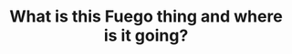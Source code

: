 ---
categories:
- bkk19
description: '> Fuego is yet another automated test framework for Linux. But it is
  different from other systems in a few key ways. This session will introduce Fuego
  and describe a few of its features that are different (to Tim''s knowledge) from
  other test systems like LAVA, Buildbot, or LTP.<br /> <br /> Some of the features
  are Fuego''s focus on individual board testing (rather than test labs), results
  analysis separated from the test itself, and on building a suite of tests readily
  available to begin testing.<br /> <br /> Tim will also share some of his vision
  for the future of open source testing, and what features of Fuego are being prototyped
  now to move towards that vision. (That is, Tim will share his Fuego roadmap.)<br
  />'
future_image:
  featured: 'true'
  path: /assets/images/featured-images/bkk19/BKK19-400.png
session_attendee_num: '4'
session_id: BKK19-400
session_room: Session Room 3 (Lotus 10)
session_slot:
  end_time: '2019-04-04 08:55:00'
  start_time: '2019-04-04 08:30:00'
session_speakers:
- speaker_bio: Tim Bird is a Senior Software Engineer for Sony Corporation, where
    he helps Sony use Linux and other open source software in their products. Tim
    is the maintainer of the Fuego test framework, and is involved in various groups
    in the Linux Foundation, including the LF Technical Advisory Board. Tim created
    and continues to run the Embedded Linux Conference.<br><br>Tim's overall goal
    is to improve Linux for use in consumer electronics products, by improving Linux
    system testing, directing technical initiatives of the Linux Foundation, and encouraging
    companies to participate in the open source community. Tim has been working with
    Linux for over 20 years.
  speaker_company: Sony Electronics
  speaker_image: /assets/images/speakers/bkk19/TimBird(Sony).jpg
  speaker_location: ''
  speaker_name: Tim Bird (Sony)
  speaker_position: Sr Staff Software Engineer
  speaker_username: tim.bird2
session_track: Testing
tag: session
tags:
- Validation and CI
- Testing
title: What is this Fuego thing and where is it going?
---